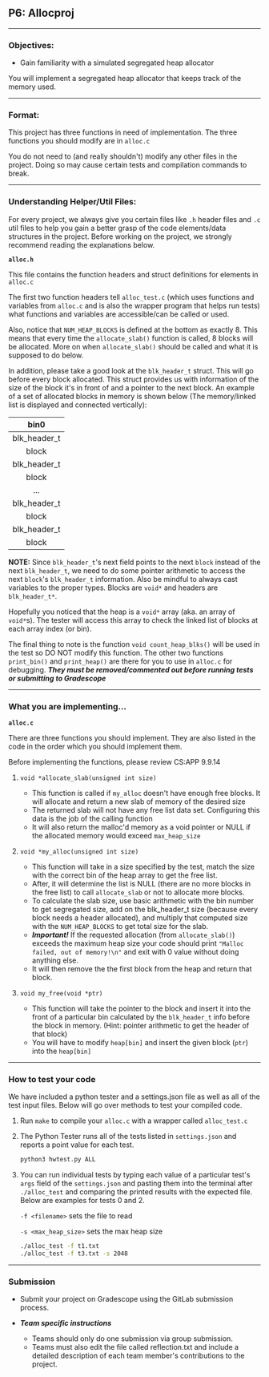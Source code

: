 ## P6: Allocproj
---
### Objectives:
- Gain familiarity with a simulated segregated heap allocator

You will implement a segregated heap allocator that keeps track of the memory used.

---

### Format:
This project has three functions in need of implementation. The three functions you should modify are in `alloc.c`

You do not need to (and really shouldn't) modify any other files in the project. Doing so may cause certain tests and compilation commands to break.

---

### Understanding Helper/Util Files:
For every project, we always give you certain files like `.h` header files and `.c` util files to help you gain a better grasp of the code elements/data structures in the project. Before working on the project, we strongly recommend reading the explanations below.

**`alloc.h`**

This file contains the function headers and struct definitions for elements in `alloc.c`

The first two function headers tell `alloc_test.c` (which uses functions and variables from `alloc.c` and is also the wrapper program that helps run tests) what functions and variables are accessible/can be called or used.

Also, notice that `NUM_HEAP_BLOCKS` is defined at the bottom as exactly 8. This means that every time the `allocate_slab()` function is called, 8 blocks will be allocated. More on when `allocate_slab()` should be called and what it is supposed to do below.

In addition, please take a good look at the `blk_header_t` struct. This will go before every block allocated. This struct provides us with information of the size of the block it's in front of and a pointer to the next block. An example of a set of allocated blocks in memory is shown below (The memory/linked list is displayed and connected vertically):

|bin0|
|:---:|
|blk_header_t|
|block|
|blk_header_t|
|block|
|...|
|blk_header_t|
|block|
|blk_header_t|
|block|

**NOTE:** Since `blk_header_t`'s next field points to the next `block` instead of the next `blk_header_t`, we need to do some pointer arithmetic to access the next `block`'s `blk_header_t` information. Also be mindful to always cast variables to the proper types. Blocks are `void*` and headers are `blk_header_t*`.

Hopefully you noticed that the heap is a `void*` array (aka. an array of `void*`s). The tester will access this array to check the linked list of blocks at each array index (or bin). 

The final thing to note is the function `void count_heap_blks()` will be used in the test so DO NOT modify this function. The other two functions `print_bin()` and `print_heap()` are there for you to use in `alloc.c` for debugging. ***They must be removed/commented out before running tests or submitting to Gradescope***

---

### What you are implementing...

**`alloc.c`**

There are three functions you should implement. They are also listed in the code in the order which you should implement them.

Before implementing the functions, please review CS:APP 9.9.14

1. `void *allocate_slab(unsigned int size)`
   - This function is called if `my_alloc` doesn't have enough free blocks. It will
   allocate and return a new slab of memory of the
   desired size
   - The returned slab will not have any
   free list data set. Configuring this data
   is the job of the calling function
   - It will also return the malloc'd memory as a void pointer or NULL if the allocated memory would exceed `max_heap_size`

2. `void *my_alloc(unsigned int size)`
    - This function will take in a size specified by the test, match the size with the correct bin of the heap array to get the free list.
    - After, it will determine the list is NULL (there are no more blocks in the free list) to call `allocate_slab` or not to allocate more blocks. 
    - To calculate the slab size, use basic arithmetic with the bin number to get segregated size, add on the blk_header_t size (because every block needs a header allocated), and multiply that computed size with the `NUM_HEAP_BLOCKS` to get total size for the slab.
    - ***Important!*** If the requested allocation (from `allocate_slab()`) exceeds the maximum heap size your code should print `"Malloc failed, out of memory!\n"` and exit with 0 value without doing anything else. 
    - It will then remove the the first block from the heap and return that block.

3. `void my_free(void *ptr)`
   - This function will take the pointer to the block and insert it into the front of a particular bin calculated by the `blk_header_t` info before the block in memory. (Hint: pointer arithmetic to get the header of that block)
   - You will have to modify `heap[bin]` and insert the given block (`ptr`) into the `heap[bin]`

---

### How to test your code

We have included a python tester and a settings.json file as well as all of the test input files. Below will go over methods to test your compiled code.

1. Run `make` to compile your `alloc.c` with a wrapper called `alloc_test.c`

2. The Python Tester runs all of the tests listed in `settings.json` and reports a point value for each test.
    ```bash
    python3 hwtest.py ALL
    ```
3. You can run individual tests by typing each value of a particular test's `args` field of the `settings.json` and pasting them into the terminal after `./alloc_test` and comparing the printed results with the expected file. Below are examples for tests 0 and 2.
   
    `-f <filename>` sets the file to read 
    
    `-s <max_heap_size>` sets the max heap size
    ```bash
    ./alloc_test -f t1.txt
    ./alloc_test -f t3.txt -s 2048
    ```
    
---

### Submission

- Submit your project on Gradescope using the GitLab submission process.

- ***Team specific instructions*** 
  - Teams should only do one submission via group submission.
  - Teams must also edit the file called reflection.txt and include a detailed description of each team member's contributions to the project.
  